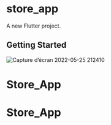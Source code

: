 # store_app

A new Flutter project.

## Getting Started
![Capture d’écran 2022-05-25 212410](https://user-images.githubusercontent.com/80928113/170494293-3f630c66-9cc5-4e12-a808-4b87b0f32beb.png)

# Store_App
# Store_App
